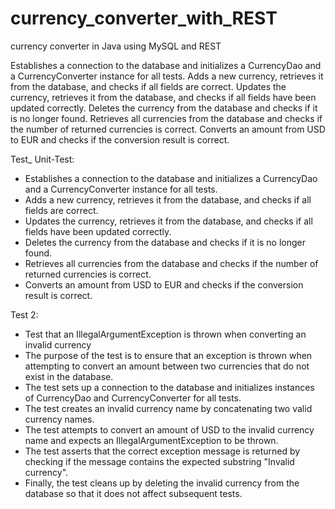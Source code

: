 # currency_converter_with_REST
currency converter in Java using MySQL and REST 


Establishes a connection to the database and initializes a CurrencyDao and a CurrencyConverter instance for all tests. Adds a new currency, retrieves it from the database, and checks if all fields are correct. Updates the currency, retrieves it from the database, and checks if all fields have been updated correctly. Deletes the currency from the database and checks if it is no longer found. Retrieves all currencies from the database and checks if the number of returned currencies is correct. Converts an amount from USD to EUR and checks if the conversion result is correct.


Test_ Unit-Test:
 -   Establishes a connection to the database and initializes a CurrencyDao and a CurrencyConverter instance for all tests.
 -   Adds a new currency, retrieves it from the database, and checks if all fields are correct.
 -   Updates the currency, retrieves it from the database, and checks if all fields have been updated correctly.
 -   Deletes the currency from the database and checks if it is no longer found.
 -   Retrieves all currencies from the database and checks if the number of returned currencies is correct.
 -   Converts an amount from USD to EUR and checks if the conversion result is correct.

Test 2:
- Test that an IllegalArgumentException is thrown when converting an invalid currency
- The purpose of the test is to ensure that an exception is thrown when attempting to convert an amount between two currencies that do not exist in the database.
- The test sets up a connection to the database and initializes instances of CurrencyDao and CurrencyConverter for all tests.
- The test creates an invalid currency name by concatenating two valid currency names.
- The test attempts to convert an amount of USD to the invalid currency name and expects an IllegalArgumentException to be thrown.
- The test asserts that the correct exception message is returned by checking if the message contains the expected substring "Invalid currency".
- Finally, the test cleans up by deleting the invalid currency from the database so that it does not affect subsequent tests.
